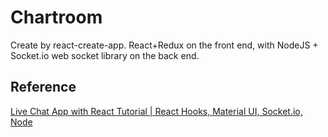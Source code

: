 # Chartroom

Create by react-create-app. React+Redux on the front end, with NodeJS + Socket.io web socket library on the back end. 


## Reference 

[Live Chat App with React Tutorial | React Hooks, Material UI, Socket.io, Node](https://www.youtube.com/watch?v=hiiaHyhhwBU)

